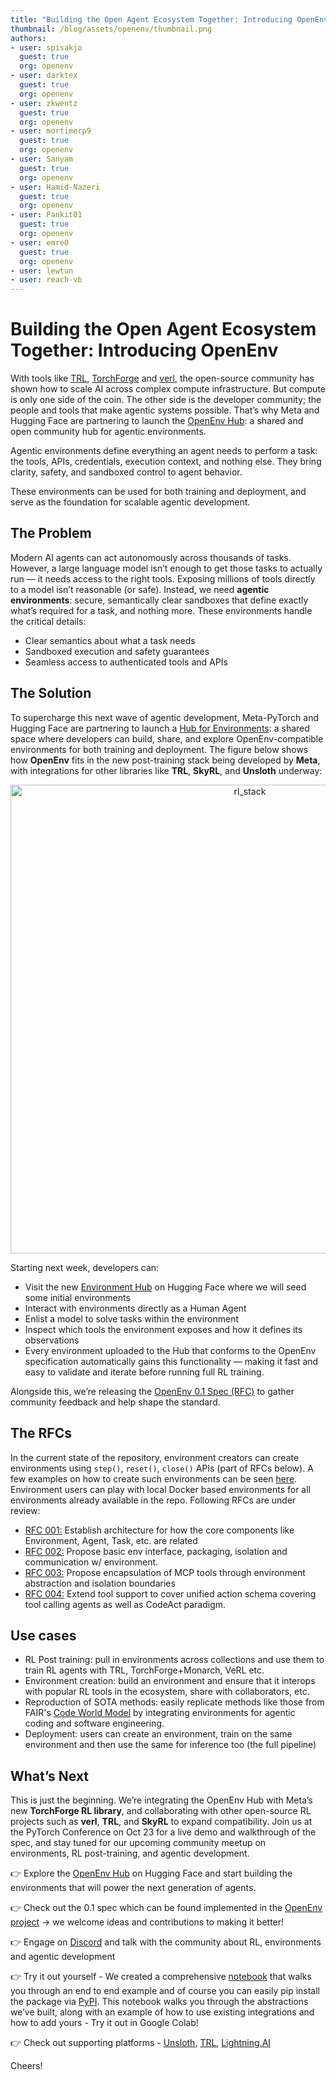```yaml
---
title: "Building the Open Agent Ecosystem Together: Introducing OpenEnv"
thumbnail: /blog/assets/openenv/thumbnail.png
authors:
- user: spisakjo
  guest: true
  org: openenv
- user: darktex
  guest: true
  org: openenv
- user: zkwentz
  guest: true
  org: openenv
- user: mortimerp9
  guest: true
  org: openenv
- user: Sanyam
  guest: true
  org: openenv
- user: Hamid-Nazeri
  guest: true
  org: openenv
- user: Pankit01
  guest: true
  org: openenv
- user: emre0
  guest: true
  org: openenv
- user: lewtun
- user: reach-vb
---
```


# Building the Open Agent Ecosystem Together: Introducing OpenEnv

With tools like [TRL](https://github.com/huggingface/trl), [TorchForge](https://github.com/meta-pytorch/torchforge) and [verl](https://github.com/volcengine/verl), the open-source community has shown how to scale AI across complex compute infrastructure. But compute is only one side of the coin. The other side is the developer community; the people and tools that make agentic systems possible. That’s why Meta and Hugging Face are partnering to launch the [OpenEnv Hub](https://huggingface.co/openenv): a shared and open community hub for agentic environments.

Agentic environments define everything an agent needs to perform a task: the tools, APIs, credentials, execution context, and nothing else. They bring clarity, safety, and sandboxed control to agent behavior.

These environments can be used for both training and deployment, and serve as the foundation for scalable agentic development.

## The Problem
Modern AI agents can act autonomously across thousands of tasks. However, a large language model isn’t enough to get those tasks to actually run — it needs access to the right tools. Exposing millions of tools directly to a model isn’t reasonable (or safe). Instead, we need **agentic environments**: secure, semantically clear sandboxes that define exactly what’s required for a task, and nothing more. These environments handle the critical details:
- Clear semantics about what a task needs
- Sandboxed execution and safety guarantees
- Seamless access to authenticated tools and APIs

## The Solution
To supercharge this next wave of agentic development, Meta-PyTorch and Hugging Face are partnering to launch a [Hub for Environments](https://huggingface.co/openenv): a shared space where developers can build, share, and explore OpenEnv-compatible environments for both training and deployment. The figure below shows how **OpenEnv** fits in the new post-training stack being developed by **Meta**, with integrations for other libraries like **TRL**, **SkyRL**, and **Unsloth** underway:

<p align="center">
  <img src="https://huggingface.co/datasets/huggingface/documentation-images/resolve/main/blog/openenv/rl-stack.png" alt="rl_stack" width="750"/>
</p>

Starting next week, developers can:
- Visit the new [Environment Hub](https://huggingface.co/openenv) on Hugging Face where we will seed some initial environments
- Interact with environments directly as a Human Agent
- Enlist a model to solve tasks within the environment
- Inspect which tools the environment exposes and how it defines its observations
- Every environment uploaded to the Hub that conforms to the OpenEnv specification automatically gains this functionality — making it fast and easy to validate and iterate before running full RL training.

Alongside this, we’re releasing the [OpenEnv 0.1 Spec (RFC)](https://github.com/meta-pytorch/OpenEnv/blob/main/rfcs/002-env-spec.md) to gather community feedback and help shape the standard.

## The RFCs
In the current state of the repository, environment creators can create environments using `step()`, `reset()`, `close()` APIs (part of RFCs below). A few examples on how to create such environments can be seen [here](https://github.com/meta-pytorch/OpenEnv/tree/main/src/envs). Environment users can play with local Docker based environments for all environments already available in the repo. Following RFCs are under review:

- [RFC 001:](https://github.com/meta-pytorch/OpenEnv/blob/main/rfcs/001-abstractions.md) Establish architecture for how the core components like Environment, Agent, Task, etc. are related
- [RFC 002:](https://github.com/meta-pytorch/OpenEnv/blob/main/rfcs/002-env-spec.md) Propose basic env interface, packaging, isolation and communication w/ environment.
- [RFC 003:](https://github.com/meta-pytorch/OpenEnv/blob/main/rfcs/003-mcp-support.md) Propose encapsulation of MCP tools through environment abstraction and isolation boundaries
- [RFC 004:](https://github.com/meta-pytorch/OpenEnv/blob/main/rfcs/004-actions-as-tool-calls.md) Extend tool support to cover unified action schema covering tool calling agents as well as CodeAct paradigm.

## Use cases
- RL Post training: pull in environments across collections and use them to train RL agents with TRL, TorchForge+Monarch, VeRL etc.
- Environment creation: build an environment and ensure that it interops with popular RL tools in the ecosystem, share with collaborators, etc.
- Reproduction of SOTA methods: easily replicate methods like those from FAIR's [Code World Model](https://huggingface.co/papers/2510.02387) by integrating environments for agentic coding and software engineering.
- Deployment: users can create an environment, train on the same environment and then use the same for inference too (the full pipeline)

## What’s Next
This is just the beginning. We’re integrating the OpenEnv Hub with Meta’s new **TorchForge RL library**, and collaborating with other open-source RL projects such as **verl**, **TRL**, and **SkyRL** to expand compatibility.
Join us at the PyTorch Conference on Oct 23 for a live demo and walkthrough of the spec, and stay tuned for our upcoming community meetup on environments, RL post-training, and agentic development.

👉 Explore the [OpenEnv Hub](https://huggingface.co/openenv) on Hugging Face and start building the environments that will power the next generation of agents. 

👉 Check out the 0.1 spec which can be found implemented in the [OpenEnv project](https://github.com/meta-pytorch/OpenEnv) → we welcome ideas and contributions to making it better! 

👉 Engage on [Discord](https://discord.gg/YsTYBh6PD9) and talk with the community about RL, environments and agentic development

👉 Try it out yourself - We created a comprehensive [notebook](https://colab.research.google.com/github/meta-pytorch/OpenEnv/blob/main/examples/OpenEnv_Tutorial.ipynb) that walks you through an end to end example and of course you can easily pip install the package via [PyPI](https://pypi.org/project/openenv-core/). This notebook walks you through the abstractions we’ve built, along with an example of how to use existing integrations and how to add yours - Try it out in Google Colab!

👉 Check out supporting platforms - [Unsloth](https://github.com/unslothai/unsloth), [TRL](https://huggingface.co/docs/trl/main/en/openenv), [Lightning.AI](http://Lightning.AI)

Cheers!
